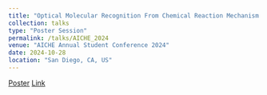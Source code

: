 ```yaml
---
title: "Optical Molecular Recognition From Chemical Reaction Mechanism Images"
collection: talks
type: "Poster Session"
permalink: /talks/AICHE_2024
venue: "AICHE Annual Student Conference 2024"
date: 2024-10-28
location: "San Diego, CA, US"
---
```

[Poster](../files/poster_101024.pdf)
[Link](https://aiche.confex.com/aiche/2024/prelim.cgi/Paper/698901)
